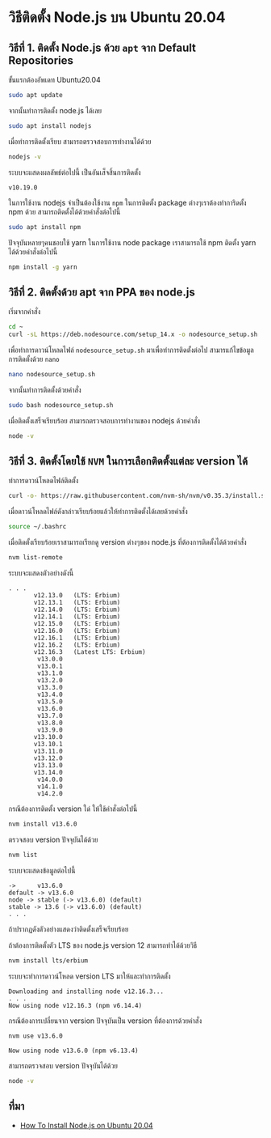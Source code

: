 # วิธีติดตั้ง Node.js บน Ubuntu 20.04

## วิธีที่ 1. ติดตั้ง Node.js ด้วย `apt` จาก Default Repositories 
ขั้นแรกต้องอัพเดท Ubuntu20.04
```bash
sudo apt update
```
จากนั้นทำการติดตั้ง node.js ได้เลย
```bash
sudo apt install nodejs
```
เมื่อทำการติดตั้งเรียบ สามารถตรวจสอบการทำงานได้ด้วย
```bash
nodejs -v
```
ระบบจะแสดงผลลัพธ์ต่อไปนี้ เป็นอันเส็จสิ้นการติดตั้ง
```
v10.19.0
```
ในการใช้งาน nodejs จำเป็นต้องใช้งาน `npm` ในการติดตั้ง package ต่างๆเราต้องทำการิดตั้ง npm ด้วย สามารถติดตั้งได้ด้วยคำสั่งต่อไปนี้
```bash
sudo apt install npm
```
ปัจจุบันหลายๆคนชอบใช้ yarn ในการใช้งาน node package เราสามารถใช้ npm ติดตั้ง yarn ได้ด้วยคำสั่งต่อไปนี้
```bash
npm install -g yarn
```

## วิธีที่ 2. ติดตั้งด้วย apt จาก PPA ของ node.js
เริ่มจากคำสั่ง
```bash
cd ~
curl -sL https://deb.nodesource.com/setup_14.x -o nodesource_setup.sh
```
เพื่อทำการดาวน์โหลดไฟล์ `nodesource_setup.sh` มาเพื่อทำการติดตั้งต่อไป
สามารแก้ไขข้อมูลการติดตั้งด้วย `nano` 
```bash
nano nodesource_setup.sh
```
จากนั้นทำการติดตั้งด้วยคำสั่ง
```bash
sudo bash nodesource_setup.sh
```
เมื่อติดตั้งเสร็จเรียบร้อย สามารถตรวจสอบการทำงานของ nodejs ด้วยคำสั่ง
```bash
node -v
```

## วิธีที่ 3. ติดตั้งโดยใช้ `NVM` ในการเลือกติดตั้งแต่ละ version ได้
ทำการดาวน์โหลดไฟล์ติดตั้ง
```bash
curl -o- https://raw.githubusercontent.com/nvm-sh/nvm/v0.35.3/install.sh | bash
```
เมื่อดาวน์โหลดไฟล์ดังกล่าวเรียบร้อยแล้วให้ทำการติดตั้งได้เลยด้วยคำสั่ง
```bash
source ~/.bashrc
```
เมื่อติดตั้งเรียบร้อยเราสามารถเรียกดู version ต่างๆของ node.js ที่ต้องการติดตั้งได้ด้วยคำสั่ง
```bash
nvm list-remote
```
ระบบจะแสดงตัวอย่างดังนี้
```
. . .
       v12.13.0   (LTS: Erbium)
       v12.13.1   (LTS: Erbium)
       v12.14.0   (LTS: Erbium)
       v12.14.1   (LTS: Erbium)
       v12.15.0   (LTS: Erbium)
       v12.16.0   (LTS: Erbium)
       v12.16.1   (LTS: Erbium)
       v12.16.2   (LTS: Erbium)
       v12.16.3   (Latest LTS: Erbium)
        v13.0.0
        v13.0.1
        v13.1.0
        v13.2.0
        v13.3.0
        v13.4.0
        v13.5.0
        v13.6.0
        v13.7.0
        v13.8.0
        v13.9.0
       v13.10.0
       v13.10.1
       v13.11.0
       v13.12.0
       v13.13.0
       v13.14.0
        v14.0.0
        v14.1.0
        v14.2.0
```
กรณีต้องการติดตั้ง version ใด่ ให้ใช้คำสั่งต่อไปนี้
```bash
nvm install v13.6.0
```
ตรวจสอบ version ปัจจุบันได้ด้วย
```bash
nvm list
```
ระบบจะแสดงข้อมูลต่อไปนี้
```
->      v13.6.0
default -> v13.6.0
node -> stable (-> v13.6.0) (default)
stable -> 13.6 (-> v13.6.0) (default)
. . .
```
ถ้าปรากฏดังตัวอย่างแสดงว่าติดตั้งเสร็จเรียบร้อย

ถ้าต้องการติดตั้งตัว LTS ของ node.js version 12 สามารถทำได้ด้วยวิธี
```bash
nvm install lts/erbium
```
ระบบจะทำการดาวน์โหลด version LTS มาให้และทำการติดตั้ง
```
Downloading and installing node v12.16.3...
. . .
Now using node v12.16.3 (npm v6.14.4)
```

กรณีต้องการเปลี่ยนจาก version ปัจจุบันเป็น version ที่ต้องการด้วยคำสั่ง
```bash
nvm use v13.6.0
```
```
Now using node v13.6.0 (npm v6.13.4)
```
สามารถตรวจสอบ version ปัจจุบันได้ด้วย
```bash
node -v
```

## ที่มา
- [How To Install Node.js on Ubuntu 20.04](https://www.digitalocean.com/community/tutorials/how-to-install-node-js-on-ubuntu-20-04)



